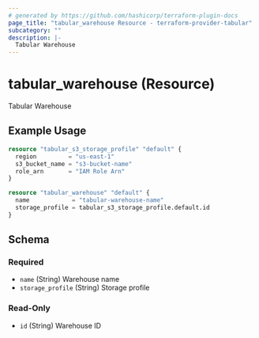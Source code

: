 ```yaml
---
# generated by https://github.com/hashicorp/terraform-plugin-docs
page_title: "tabular_warehouse Resource - terraform-provider-tabular"
subcategory: ""
description: |-
  Tabular Warehouse
---
```


# tabular_warehouse (Resource)

Tabular Warehouse

## Example Usage

```terraform
resource "tabular_s3_storage_profile" "default" {
  region         = "us-east-1"
  s3_bucket_name = "s3-bucket-name"
  role_arn       = "IAM Role Arn"
}

resource "tabular_warehouse" "default" {
  name            = "tabular-warehouse-name"
  storage_profile = tabular_s3_storage_profile.default.id
}
```

<!-- schema generated by tfplugindocs -->
## Schema

### Required

- `name` (String) Warehouse name
- `storage_profile` (String) Storage profile

### Read-Only

- `id` (String) Warehouse ID
